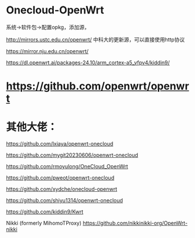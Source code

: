 # Onecloud-OpenWrt

系统→软件包→配置opkg，添加源，

http://mirrors.ustc.edu.cn/openwrt/
中科大的更新源，可以直接使用http协议

https://mirror.nju.edu.cn/openwrt/

https://dl.openwrt.ai/packages-24.10/arm_cortex-a5_vfpv4/kiddin9/

# https://github.com/openwrt/openwrt

# 其他大佬：

https://github.com/lxiaya/openwrt-onecloud

https://github.com/mygit20230606/openwrt-onecloud

https://github.com/rmoyulong/OneCloud_OpenWrt

https://github.com/pweot/openwrt-onecloud

https://github.com/xydche/onecloud-openwrt

https://github.com/shiyu1314/openwrt-onecloud

https://github.com/kiddin9/Kwrt


Nikki (formerly MihomoTProxy)
https://github.com/nikkinikki-org/OpenWrt-nikki


